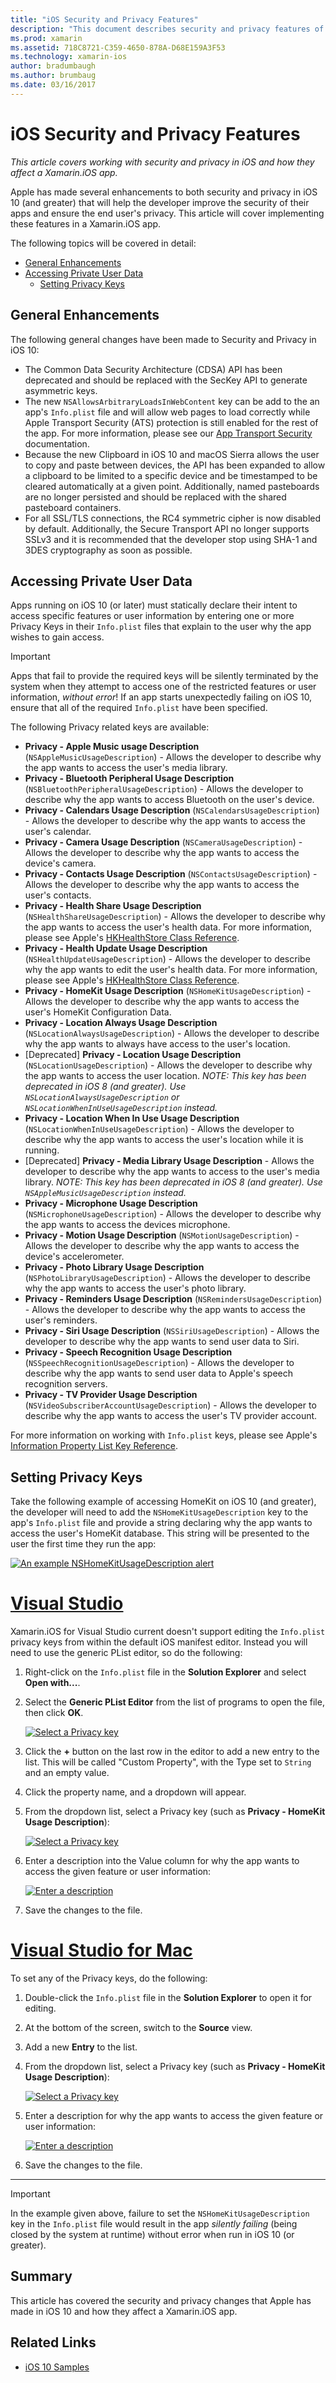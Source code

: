 ```yaml
---
title: "iOS Security and Privacy Features"
description: "This document describes security and privacy features of iOS and discusses how to use them with Xamarin.iOS. It takes a look at updates made in iOS 10 and how to access private user data."
ms.prod: xamarin
ms.assetid: 718C8721-C359-4650-878A-D68E159A3F53
ms.technology: xamarin-ios
author: bradumbaugh
ms.author: brumbaug
ms.date: 03/16/2017
---
```


# iOS Security and Privacy Features

_This article covers working with security and privacy in iOS and how they affect a Xamarin.iOS app._

Apple has made several enhancements to both security and privacy in iOS 10 (and greater) that will help the developer improve the security of their apps and ensure the end user's privacy. This article will cover implementing these features in a Xamarin.iOS app.

The following topics will be covered in detail:

- [General Enhancements](#General-Enhancements)
- [Accessing Private User Data](#Accessing-Private-User-Data)
	- [Setting Privacy Keys](#Setting-Privacy-Keys)
	
<a name="General-Enhancements" />

## General Enhancements

The following general changes have been made to Security and Privacy in iOS 10:

- The Common Data Security Architecture (CDSA) API has been deprecated and should be replaced with the SecKey API to generate asymmetric keys.
- The new `NSAllowsArbitraryLoadsInWebContent` key can be add to the an app's `Info.plist` file and will allow web pages to load correctly while Apple Transport Security (ATS) protection is still enabled for the rest of the app. For more information, please see our [App Transport Security](~/ios/app-fundamentals/ats.md) documentation.
- Because the new Clipboard in iOS 10 and macOS Sierra allows the user to copy and paste between devices, the API has been expanded to allow a clipboard to be limited to a specific device and be timestamped to be cleared automatically at a given point. Additionally, named pasteboards are no longer persisted and should be replaced with the shared pasteboard containers.
- For all SSL/TLS connections, the RC4 symmetric cipher is now disabled by default. Additionally, the Secure Transport API no longer supports SSLv3 and it is recommended that the developer stop using SHA-1 and 3DES cryptography as soon as possible.

<a name="Accessing-Private-User-Data" />

## Accessing Private User Data

Apps running on iOS 10 (or later) must statically declare their intent to access specific features or user information by entering one or more Privacy Keys in their `Info.plist` files that explain to the user why the app wishes to gain access.

> [!IMPORTANT]
> Apps that fail to provide the required keys will be silently terminated by the system when they attempt to access one of the restricted features or user information, _without error_! If an app starts unexpectedly failing on iOS 10, ensure that all of the required `Info.plist` have been specified.

The following Privacy related keys are available:

- **Privacy - Apple Music usage Description** (`NSAppleMusicUsageDescription`) - Allows the developer to describe why the app wants to access the user's media library.
- **Privacy - Bluetooth Peripheral Usage Description** (`NSBluetoothPeripheralUsageDescription`) - Allows the developer to describe why the app wants to access Bluetooth on the user's device.
- **Privacy - Calendars Usage Description** (`NSCalendarsUsageDescription`) - Allows the developer to describe why the app wants to access the user's calendar.
- **Privacy - Camera Usage Description** (`NSCameraUsageDescription`) - Allows the developer to describe why the app wants to access the device's camera.
- **Privacy - Contacts Usage Description** (`NSContactsUsageDescription`) - Allows the developer to describe why the app wants to access the user's contacts.
- **Privacy - Health Share Usage Description** (`NSHealthShareUsageDescription`) - Allows the developer to describe why the app wants to access the user's health data. For more information, please see Apple's [HKHealthStore Class Reference](https://developer.apple.com/reference/healthkit/hkhealthstore).
- **Privacy - Health Update Usage Description** (`NSHealthUpdateUsageDescription`) - Allows the developer to describe why the app wants to edit the user's health data. For more information, please see Apple's [HKHealthStore Class Reference](https://developer.apple.com/reference/healthkit/hkhealthstore).
- **Privacy - HomeKit Usage Description** (`NSHomeKitUsageDescription`) - Allows the developer to describe why the app wants to access the user's HomeKit Configuration Data.
- **Privacy - Location Always Usage Description** (`NSLocationAlwaysUsageDescription`) - Allows the developer to describe why the app wants to always have access to the user's location.
- [Deprecated] **Privacy - Location Usage Description** (`NSLocationUsageDescription`) - Allows the developer to describe why the app wants to access the user location. *NOTE: This key has been deprecated in iOS 8 (and greater). Use `NSLocationAlwaysUsageDescription` or `NSLocationWhenInUseUsageDescription` instead.*
- **Privacy - Location When In Use Usage Description** (`NSLocationWhenInUseUsageDescription`) - Allows the developer to describe why the app wants to access the user's location while it is running.
- [Deprecated] **Privacy - Media Library Usage Description** - Allows the developer to describe why the app wants to access to the user's media library. *NOTE: This key has been deprecated in iOS 8 (and greater). Use `NSAppleMusicUsageDescription` instead.*
- **Privacy - Microphone Usage Description** (`NSMicrophoneUsageDescription`) - Allows the developer to describe why the app wants to access the devices microphone.
- **Privacy - Motion Usage Description** (`NSMotionUsageDescription`) - Allows the developer to describe why the app wants to access the device's accelerometer.
- **Privacy - Photo Library Usage Description** (`NSPhotoLibraryUsageDescription`) - Allows the developer to describe why the app wants to access the user's photo library.
- **Privacy - Reminders Usage Description** (`NSRemindersUsageDescription`) - Allows the developer to describe why the app wants to access the user's reminders.
- **Privacy - Siri Usage Description** (`NSSiriUsageDescription`) - Allows the developer to describe why the app wants to send user data to Siri.
- **Privacy - Speech Recognition Usage Description** (`NSSpeechRecognitionUsageDescription`) - Allows the developer to describe why the app wants to send user data to Apple's speech recognition servers.
- **Privacy - TV Provider Usage Description** (`NSVideoSubscriberAccountUsageDescription`) - Allows the developer to describe why the app wants to access the user's TV provider account.

For more information on working with `Info.plist` keys, please see Apple's [Information Property List Key Reference](https://developer.apple.com/library/content/documentation/General/Reference/InfoPlistKeyReference/Introduction/Introduction.html#//apple_ref/doc/uid/TP40009248-SW1).

<a name="Setting-Privacy-Keys" />

## Setting Privacy Keys

Take the following example of accessing HomeKit on iOS 10 (and greater), the developer will need to add the `NSHomeKitUsageDescription` key to the app's `Info.plist` file and provide a string declaring why the app wants to access the user's HomeKit database. This string will be presented to the user the first time they run the app:

[![](security-privacy-images/info01.png "An example NSHomeKitUsageDescription alert")](security-privacy-images/info01.png#lightbox)

# [Visual Studio](#tab/vswin)

Xamarin.iOS for Visual Studio current doesn't support editing the `Info.plist` privacy keys from within the default iOS manifest editor. Instead you will need to use the generic PList editor, so do the following:

1. Right-click on the `Info.plist` file in the **Solution Explorer** and select **Open with...**.
2. Select the **Generic PList Editor** from the list of programs to open the file, then click **OK**.

	[![](security-privacy-images/info02.png "Select a Privacy key")](security-privacy-images/info02.png#lightbox)
3. Click the **+** button on the last row in the editor to add a new entry to the list. This will be called "Custom Property", with the Type set to `String` and an empty value.
4. Click the property name, and a dropdown will appear.
5. From the dropdown list, select a Privacy key (such as **Privacy - HomeKit Usage Description**): 

	[![](security-privacy-images/info02.png "Select a Privacy key")](security-privacy-images/info02.png#lightbox)
6. Enter a description into the Value column for why the app wants to access the given feature or user information: 

	[![](security-privacy-images/info03.png "Enter a description")](security-privacy-images/info03.png#lightbox)
7. Save the changes to the file.

# [Visual Studio for Mac](#tab/vsmac)

To set any of the Privacy keys, do the following:

1. Double-click the `Info.plist` file in the **Solution Explorer** to open it for editing.
2. At the bottom of the screen, switch to the **Source** view.
3. Add a new **Entry** to the list.
4. From the dropdown list, select a Privacy key (such as **Privacy - HomeKit Usage Description**): 

	[![](security-privacy-images/info02.png "Select a Privacy key")](security-privacy-images/info02.png#lightbox)
5. Enter a description for why the app wants to access the given feature or user information: 

	[![](security-privacy-images/info03.png "Enter a description")](security-privacy-images/info03.png#lightbox)
6. Save the changes to the file.

-----

> [!IMPORTANT]
> In the example given above, failure to set the `NSHomeKitUsageDescription` key in the `Info.plist` file would result in the app _silently failing_ (being closed by the system at runtime) without error when run in iOS 10 (or greater).

<a name="Summary" />

## Summary

This article has covered the security and privacy changes that Apple has made in iOS 10 and how they affect a Xamarin.iOS app.



## Related Links

- [iOS 10 Samples](https://developer.xamarin.com/samples/ios/iOS10/)
